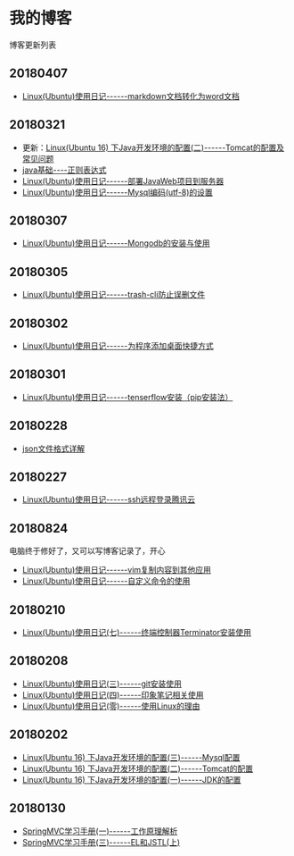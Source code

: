 # 我的博客
博客更新列表
## 20180407
- [Linux(Ubuntu)使用日记------markdown文档转化为word文档](http://www.cnblogs.com/hwtblog/p/8735218.html)
## 20180321
- 更新：[Linux(Ubuntu 16) 下Java开发环境的配置(二)------Tomcat的配置及常见问题](http://www.cnblogs.com/hwtblog/p/8404579.html)
- [java基础----正则表达式](http://www.cnblogs.com/hwtblog/p/8616417.html)
- [Linux(Ubuntu)使用日记------部署JavaWeb项目到服务器](http://www.cnblogs.com/hwtblog/p/8404579.html)
- [Linux(Ubuntu)使用日记------Mysql编码(utf-8)的设置](http://www.cnblogs.com/hwtblog/p/8535320.html)
## 20180307
- [Linux(Ubuntu)使用日记------Mongodb的安装与使用](http://www.cnblogs.com/hwtblog/p/8523305.html)
## 20180305
- [Linux(Ubuntu)使用日记------trash-cli防止误删文件](http://www.cnblogs.com/hwtblog/p/8508747.html)
## 20180302
- [Linux(Ubuntu)使用日记------为程序添加桌面快捷方式](http://www.cnblogs.com/hwtblog/p/8495262.html)
## 20180301
- [Linux(Ubuntu)使用日记------tenserflow安装（pip安装法）](http://www.cnblogs.com/hwtblog/p/8486657.html)
## 20180228
- [json文件格式详解](http://www.cnblogs.com/hwtblog/p/8483573.html)
## 20180227
- [Linux(Ubuntu)使用日记------ssh远程登录腾讯云](http://www.cnblogs.com/hwtblog/p/8479631.html)
## 20180824
电脑终于修好了，又可以写博客记录了，开心
- [Linux(Ubuntu)使用日记------vim复制内容到其他应用](http://www.cnblogs.com/hwtblog/p/8466207.html)
- [Linux(Ubuntu)使用日记------自定义命令的使用](http://www.cnblogs.com/hwtblog/p/8466428.html)

## 20180210
- [Linux(Ubuntu)使用日记(七)------终端控制器Terminator安装使用](http://www.cnblogs.com/hwtblog/p/8438030.html)
## 20180208
- [Linux(Ubuntu)使用日记(三)------git安装使用](http://www.cnblogs.com/hwtblog/p/8431332.html)
- [Linux(Ubuntu)使用日记(四)------印象笔记相关使用](http://www.cnblogs.com/hwtblog/p/8422561.html)
- [Linux(Ubuntu)使用日记(零)------使用Linux的理由](http://www.cnblogs.com/hwtblog/p/8412767.html)
## 20180202
- [Linux(Ubuntu 16) 下Java开发环境的配置(三)------Mysql配置](http://www.cnblogs.com/hwtblog/p/8406057.html)
- [Linux(Ubuntu 16) 下Java开发环境的配置(二)------Tomcat的配置](http://www.cnblogs.com/hwtblog/p/8404579.html)
- [Linux(Ubuntu 16) 下Java开发环境的配置(一)------JDK的配置](http://www.cnblogs.com/hwtblog/p/8404473.html)

## 20180130
- [SpringMVC学习手册(一)------工作原理解析](http://www.cnblogs.com/hwtblog/p/8386614.html)
- [SpringMVC学习手册(三)------EL和JSTL(上)](http://www.cnblogs.com/hwtblog/p/8386630.html)

